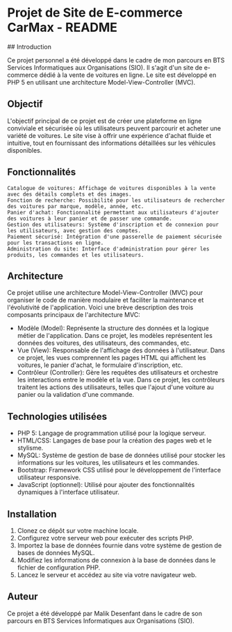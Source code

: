 <h1>Projet de Site de E-commerce CarMax - README</h1>
## Introduction

Ce projet personnel a été développé dans le cadre de mon parcours en BTS Services Informatiques aux Organisations (SIO). Il s'agit d'un site de e-commerce dédié à la vente de voitures en ligne. Le site est développé en PHP 5 en utilisant une architecture Model-View-Controller (MVC).
## Objectif

L'objectif principal de ce projet est de créer une plateforme en ligne conviviale et sécurisée où les utilisateurs peuvent parcourir et acheter une variété de voitures. Le site vise à offrir une expérience d'achat fluide et intuitive, tout en fournissant des informations détaillées sur les véhicules disponibles.
## Fonctionnalités

    Catalogue de voitures: Affichage de voitures disponibles à la vente avec des détails complets et des images.
    Fonction de recherche: Possibilité pour les utilisateurs de rechercher des voitures par marque, modèle, année, etc.
    Panier d'achat: Fonctionnalité permettant aux utilisateurs d'ajouter des voitures à leur panier et de passer une commande.
    Gestion des utilisateurs: Système d'inscription et de connexion pour les utilisateurs, avec gestion des comptes.
    Paiement sécurisé: Intégration d'une passerelle de paiement sécurisée pour les transactions en ligne.
    Administration du site: Interface d'administration pour gérer les produits, les commandes et les utilisateurs.

## Architecture

Ce projet utilise une architecture Model-View-Controller (MVC) pour organiser le code de manière modulaire et faciliter la maintenance et l'évolutivité de l'application. Voici une brève description des trois composants principaux de l'architecture MVC:

  - Modèle (Model): Représente la structure des données et la logique métier de l'application. Dans ce projet, les modèles représentent les données des voitures, des utilisateurs, des commandes, etc.
  - Vue (View): Responsable de l'affichage des données à l'utilisateur. Dans ce projet, les vues comprennent les pages HTML qui affichent les voitures, le panier d'achat, le formulaire d'inscription, etc.
  - Contrôleur (Controller): Gère les requêtes des utilisateurs et orchestre les interactions entre le modèle et la vue. Dans ce projet, les contrôleurs traitent les actions des utilisateurs, telles que l'ajout d'une voiture au panier ou la validation d'une commande.

## Technologies utilisées

- PHP 5: Langage de programmation utilisé pour la logique serveur.
- HTML/CSS: Langages de base pour la création des pages web et le stylisme.
- MySQL: Système de gestion de base de données utilisé pour stocker les informations sur les voitures, les utilisateurs et les commandes.
- Bootstrap: Framework CSS utilisé pour le développement de l'interface utilisateur responsive.
- JavaScript (optionnel): Utilisé pour ajouter des fonctionnalités dynamiques à l'interface utilisateur.

## Installation

1. Clonez ce dépôt sur votre machine locale.
2. Configurez votre serveur web pour exécuter des scripts PHP.
3. Importez la base de données fournie dans votre système de gestion de bases de données MySQL.
4. Modifiez les informations de connexion à la base de données dans le fichier de configuration PHP.
5. Lancez le serveur et accédez au site via votre navigateur web.

## Auteur

Ce projet a été développé par Malik Desenfant dans le cadre de son parcours en BTS Services Informatiques aux Organisations (SIO).
